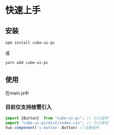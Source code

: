 # 快速上手

## 安装

```bash
npm install cube-ui-pc
```
或
```bash
yarn add cube-ui-pc
```

## 使用
在main.js中
### 目前仅支持按需引入
```js
import {Button}  from "cube-ui-pc"; // 引入组件
import "cube-ui-pc/dist/index.css"; // 引入样式
Vue.component('c-button',Button) //注册组件
```
